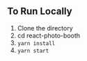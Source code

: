 

## To Run Locally

1. Clone the directory
2. cd react-photo-booth
3. `yarn install`
4. `yarn start`
